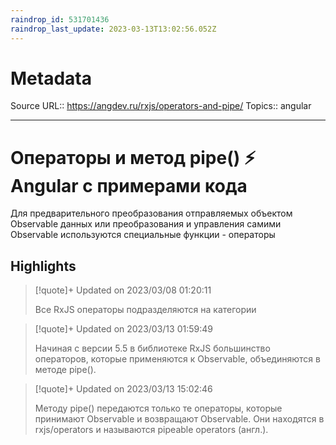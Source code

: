 ```yaml
---
raindrop_id: 531701436
raindrop_last_update: 2023-03-13T13:02:56.052Z
---
```


# Metadata
Source URL:: https://angdev.ru/rxjs/operators-and-pipe/
Topics:: angular

---
# Операторы и метод pipe() ⚡️ Angular с примерами кода

Для предварительного преобразования отправляемых объектом Observable данных или преобразования и управления самими Observable используются специальные функции - операторы

## Highlights

> [!quote]+ Updated on 2023/03/08 01:20:11
>
> Все RxJS операторы подразделяются на категории

> [!quote]+ Updated on 2023/03/13 01:59:49
>
> Начиная с версии 5.5 в библиотеке RxJS большинство операторов, которые применяются к Observable, объединяются в методе pipe().

> [!quote]+ Updated on 2023/03/13 15:02:46
>
> Методу pipe() передаются только те операторы, которые принимают Observable и возвращают Observable. Они находятся в rxjs/operators и называются pipeable operators (англ.).
